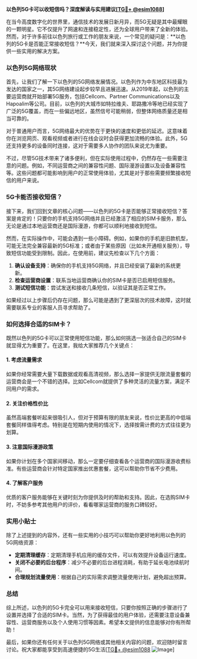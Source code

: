 **以色列5G卡可以收短信吗？深度解读与实用建议[[TG💪+ @esim1088](https://t.me/s/esim1088)]**

在当今高度数字化的世界里，通信技术的发展日新月异，而5G无疑是其中最耀眼的一颗明星。它不仅提升了网速和连接稳定性，还为全球用户带来了全新的体验。然而，对于许多前往以色列旅行或工作的朋友来说，一个常见的疑问是：**以色列的5G卡是否能正常接收短信？**今天，我们就来深入探讨这个问题，并为你提供一些实用的解决方案。

### 以色列5G网络现状

首先，让我们了解一下以色列的5G网络发展情况。以色列作为中东地区科技最为发达的国家之一，其5G网络建设起步较早且进展迅速。从2019年起，以色列的主要运营商就开始部署5G服务，包括Cellcom、Partner Communications以及Hapoalim等公司。目前，以色列的大城市如特拉维夫、耶路撒冷等地已经实现了广泛的5G覆盖，而在一些偏远地区，虽然信号可能稍弱，但整体网络质量还是相当可靠的。

对于普通用户而言，5G网络最大的优势在于更快的速度和更低的延迟。这意味着你在浏览网页、观看视频或者进行在线会议时会获得更加流畅的体验。此外，5G还支持更多的设备同时连接，这对于需要多人协作的团队来说尤为重要。

不过，尽管5G技术带来了诸多便利，但在实际使用过程中，仍然存在一些需要注意的问题。例如，不同运营商之间的兼容性问题、国际漫游设置以及设备兼容性等。这些问题都可能影响到用户的正常使用体验，尤其是对于那些需要频繁接收短信的用户来说。

### 5G卡能否接收短信？

接下来，我们回到文章的核心问题——以色列的5G卡是否能够正常接收短信？答案是肯定的！只要你的手机支持5G网络并且已经激活了相应的SIM卡服务，那么无论是通过本地运营商还是国际漫游，你都可以顺利地接收到短信。

然而，在实际操作中，可能会遇到一些小障碍。例如，如果你的手机是旧款机型，可能无法完全兼容最新的5G标准；或者由于某些原因（比如未开通相关服务），导致短信功能受到限制。因此，在使用前，建议先检查以下几个方面：

1. **确认设备支持**：确保你的手机支持5G网络，并且已经安装了最新的系统更新。
2. **检查运营商设置**：联系当地运营商确认你的SIM卡是否已启用短信服务。
3. **测试短信功能**：尝试发送和接收几条短信，以验证其是否正常工作。

如果经过以上步骤后仍存在问题，那么可能是遇到了更深层次的技术故障，这时就需要联系专业的客服人员寻求帮助了。

### 如何选择合适的SIM卡？

既然以色列的5G卡可以正常使用短信功能，那么如何挑选一张适合自己的SIM卡就显得尤为重要了。在这里，我给大家推荐几个关键点：

#### 1. 考虑流量需求
如果你经常需要大量下载数据或观看高清视频，那么选择一家提供无限流量套餐的运营商会是一个不错的选择。比如Cellcom就提供了多种灵活的流量方案，满足不同用户的需求。

#### 2. 关注价格性价比
虽然高端套餐听起来很吸引人，但对于预算有限的朋友来说，性价比更高的中低端套餐同样值得考虑。特别是在短期内使用的情况下，选择按需计费的方式往往更为划算。

#### 3. 注意国际漫游政策
如果你计划在多个国家间移动，那么一定要仔细查看各个运营商的国际漫游收费标准。有些运营商会针对特定国家推出优惠套餐，这可以帮助你节省不少费用。

#### 4. 了解客户服务
优质的客户服务能够在关键时刻为你提供及时的帮助和支持。因此，在选购SIM卡时，不妨多参考其他用户的评价，看看哪家运营商的服务口碑较好。

### 实用小贴士

除了上述提到的内容外，还有一些实用的小技巧可以帮助你更好地利用以色列的5G网络资源：

- **定期清理缓存**：定期清理手机应用的缓存文件，可以有效提升设备运行速度。
- **关闭不必要的后台程序**：减少不必要的后台进程消耗，有助于延长电池续航时间。
- **合理规划流量使用**：根据自己的实际需求调整流量使用计划，避免超出预算。

### 总结

综上所述，以色列的5G卡完全可以用来接收短信，只要你按照正确的步骤进行了设置并选择了合适的SIM卡。当然，为了获得最佳的用户体验，还需要注意设备兼容性、运营商服务以及个人使用习惯等因素。希望本文提供的信息能够对你有所帮助！

最后，如果你还有任何关于以色列5G网络或其他相关内容的问题，欢迎随时留言讨论。祝大家都能享受到高速便捷的5G生活[[TG💪+ @esim1088](https://t.me/s/esim1088) ![Image](https://i.postimg.cc/4NQfJmqS/Snipaste-2025-05-13-00-14-12.png)]